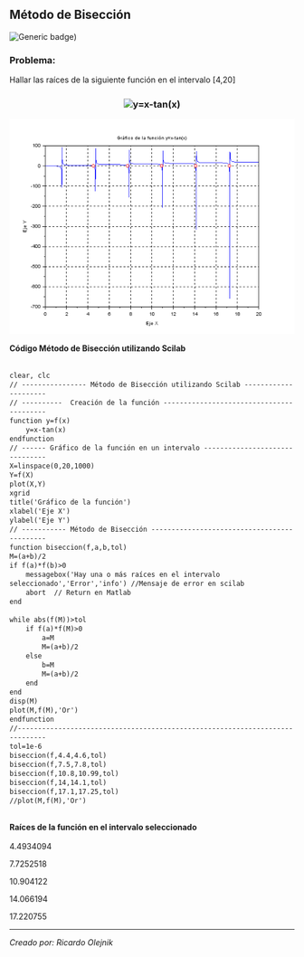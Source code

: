 ## Método de Bisección

![Generic badge](https://img.shields.io/badge/M%C3%A9todos%20Num%C3%A9ricos-M%C3%A9todo%20de%20Bisecci%C3%B3n%20usando%20Scilab-red))


### Problema:

Hallar las raíces de la siguiente función en el intervalo [4,20]

### <p align="center"><img align="center" src="https://i.upmath.me/svg/%20y%3Dx-tan(x)%20" alt=" y=x-tan(x) " /></p>

![imagen.png](https://raw.githubusercontent.com/olejnikucv/ricardo/master/Biseccion%20Scilab/GraficoBiseccion.png)

<div class="alert alert-success">
  <strong> Código Método de Bisección utilizando Scilab</strong>
</div>
<br>

```
clear, clc
// ---------------- Método de Bisección utilizando Scilab ---------------------
// ----------  Creación de la función -----------------------------------------
function y=f(x)
    y=x-tan(x)
endfunction
// ------ Gráfico de la función en un intervalo -------------------------------
X=linspace(0,20,1000)
Y=f(X)
plot(X,Y)
xgrid
title('Gráfico de la función')
xlabel('Eje X')
ylabel('Eje Y')
// ----------- Método de Bisección --------------------------------------------
function biseccion(f,a,b,tol)
M=(a+b)/2
if f(a)*f(b)>0
    messagebox('Hay una o más raíces en el intervalo seleccionado','Error','info') //Mensaje de error en scilab
    abort  // Return en Matlab
end

while abs(f(M))>tol
    if f(a)*f(M)>0
        a=M
        M=(a+b)/2
    else
        b=M
        M=(a+b)/2
    end
end
disp(M)
plot(M,f(M),'Or')
endfunction
//-----------------------------------------------------------------------------
tol=1e-6
biseccion(f,4.4,4.6,tol) 
biseccion(f,7.5,7.8,tol)
biseccion(f,10.8,10.99,tol)
biseccion(f,14,14.1,tol)
biseccion(f,17.1,17.25,tol)
//plot(M,f(M),'Or')
```
<br>
<div class="alert alert-info">
  <strong> Raíces de la función en el intervalo seleccionado</strong>
</div>
<br>
4.4934094

7.7252518

10.904122

14.066194

17.220755


---

*Creado por: Ricardo Olejnik*
